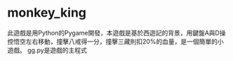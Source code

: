 # monkey_king
此遊戲是用Python的Pygame開發，本遊戲是基於西遊記的背景，用鍵盤A與D操控悟空左右移動，撞擊八戒得一分，撞擊三藏則扣20%的血量，是一個簡單的小遊戲。
gg.py是遊戲的主程式

